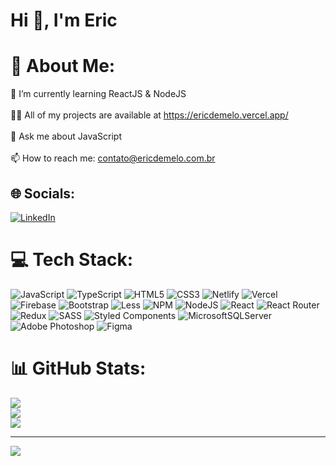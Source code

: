 [](https://lh3.googleusercontent.com/fife/AAbDypCtz7D4zVpUNZel-ovZJOxD89Zkgyw8szoYPnzdVOdm5tuhEszsM8lMxmnl_KuKuuyB3uVPRRMzDZfhrNOfcTozH8INHBrgAVtiWpzlcL7YzG620fjNbGutuh5GAqKdZWigzxJHXd2N_Yvv8pAwheOWuPg6pPYBTv8bga_Gvcf0fJuUNoYcMdr1HND-3tJsAAt_G0H3BsKonkKQNdY_ZAYwDDkcbPiPmX1kV068fPyq-d4l08WQxaIsjfYM3n88EGYd610Rxu9e_VK2ayRZoP1Y_hbmV8HuispVYh8HY2rehulOencq2duJZJ6WIASVjwtimdlBUjfpzIJvKy_SeuaTkvQEadZbo6j2OPkC9IOux-cCnmnUNxOElzGgNOYJ4w68iFDmVb0kOeSalXVHa-N0_LQvoc-NwJ5-XGMatt9O-T2nFL0GlFTqpfKuQraD7cOHz6RGPfR8-DWxGPyl_pzE_76xTwZ3S2pXy53iAUKNvN3vd4At2xMEezr8x21HMlA2aoW08Gx1UwMAQ9x0FiLzCUVJW0epD3Vs3MUS0klb3SCPAQnve1wJx2WmVqAYkMKASpY0_YpA2ARP8lFArD2WAenglPYmHgMqpeb--mAHLvcrcQmMb9EnDLWnMI48nv5KYc-GasTRXefN4I6vn_zVm4g0GGU7wIxbxCDv1VB6Uy1Qx2a_2oZJkAKQCEXnOJnWfSb7GnspLtb9tFAOk8iZM3-uM2BeWqi1ZB3ijLbXA29elOXHnw1XHEZhwAt3c_IdQhRqs6MM3L1-jLB4BHpsIYf8J5LOtD-7HV-VVO9rYaVyISD39eqLomesTa0EJuxjdhEy9_lbdijdx_TNsYF7WX5Aiw_CkdtJRRtZGW4INWKgKt5T_p13QdVOc6Xyur2J394W3CYshOt3RwhUZW2BLSyFnUUjfJszBEk6D7xi7kapaGs4-Awp9xoGg35noDQ=w1325-h627)

# Hi 👋, I'm Eric

# 💫 About Me:
🌱 I’m currently learning ReactJS & NodeJS<br><br>👨‍💻 All of my projects are available at https://ericdemelo.vercel.app/<br><br>💬 Ask me about JavaScript<br><br>📫 How to reach me: contato@ericdemelo.com.br


## 🌐 Socials:
[![LinkedIn](https://img.shields.io/badge/LinkedIn-%230077B5.svg?logo=linkedin&logoColor=white)](https://linkedin.com/in/ericdmelo) 

# 💻 Tech Stack:
![JavaScript](https://img.shields.io/badge/javascript-%23323330.svg?style=for-the-badge&logo=javascript&logoColor=%23F7DF1E) ![TypeScript](https://img.shields.io/badge/typescript-%23007ACC.svg?style=for-the-badge&logo=typescript&logoColor=white) ![HTML5](https://img.shields.io/badge/html5-%23E34F26.svg?style=for-the-badge&logo=html5&logoColor=white) ![CSS3](https://img.shields.io/badge/css3-%231572B6.svg?style=for-the-badge&logo=css3&logoColor=white) ![Netlify](https://img.shields.io/badge/netlify-%23000000.svg?style=for-the-badge&logo=netlify&logoColor=#00C7B7) ![Vercel](https://img.shields.io/badge/vercel-%23000000.svg?style=for-the-badge&logo=vercel&logoColor=white) ![Firebase](https://img.shields.io/badge/firebase-%23039BE5.svg?style=for-the-badge&logo=firebase) ![Bootstrap](https://img.shields.io/badge/bootstrap-%23563D7C.svg?style=for-the-badge&logo=bootstrap&logoColor=white) ![Less](https://img.shields.io/badge/less-2B4C80?style=for-the-badge&logo=less&logoColor=white) ![NPM](https://img.shields.io/badge/NPM-%23000000.svg?style=for-the-badge&logo=npm&logoColor=white) ![NodeJS](https://img.shields.io/badge/node.js-6DA55F?style=for-the-badge&logo=node.js&logoColor=white) ![React](https://img.shields.io/badge/react-%2320232a.svg?style=for-the-badge&logo=react&logoColor=%2361DAFB) ![React Router](https://img.shields.io/badge/React_Router-CA4245?style=for-the-badge&logo=react-router&logoColor=white) ![Redux](https://img.shields.io/badge/redux-%23593d88.svg?style=for-the-badge&logo=redux&logoColor=white) ![SASS](https://img.shields.io/badge/SASS-hotpink.svg?style=for-the-badge&logo=SASS&logoColor=white) ![Styled Components](https://img.shields.io/badge/styled--components-DB7093?style=for-the-badge&logo=styled-components&logoColor=white) ![MicrosoftSQLServer](https://img.shields.io/badge/Microsoft%20SQL%20Sever-CC2927?style=for-the-badge&logo=microsoft%20sql%20server&logoColor=white) ![Adobe Photoshop](https://img.shields.io/badge/adobephotoshop-%2331A8FF.svg?style=for-the-badge&logo=adobephotoshop&logoColor=white) 	![Figma](https://img.shields.io/badge/figma-%23F24E1E.svg?style=for-the-badge&logo=figma&logoColor=white)
# 📊 GitHub Stats:
![](https://github-readme-stats.vercel.app/api?username=er1cdmelo&theme=nightowl&hide_border=false&include_all_commits=false&count_private=false)<br/>
![](https://github-readme-streak-stats.herokuapp.com/?user=er1cdmelo&theme=nightowl&hide_border=false)<br/>
![](https://github-readme-stats.vercel.app/api/top-langs/?username=er1cdmelo&theme=nightowl&hide_border=false&include_all_commits=false&count_private=false&layout=compact)

---
[![](https://visitcount.itsvg.in/api?id=er1cdmelo&icon=5&color=6)](https://visitcount.itsvg.in)

<!-- Proudly created with GPRM ( https://gprm.itsvg.in ) -->
